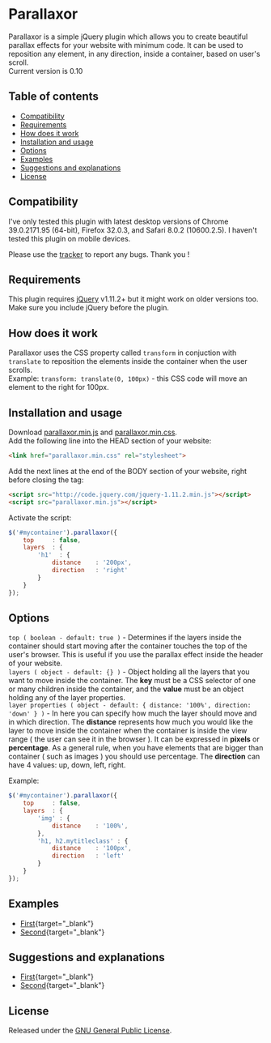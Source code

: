 Parallaxor
=============

Parallaxor is a simple jQuery plugin which allows you to create beautiful parallax effects for your website with minimum code. It can be used to reposition any element, in any direction, inside a container, based on user's scroll.  
Current version is 0.10

Table of contents
-------------
* [Compatibility](#compatibility)
* [Requirements](#requirements)
* [How does it work](#how-does-it-work)
* [Installation and usage](#installation-and-usage)
* [Options](#options)
* [Examples](#examples)
* [Suggestions and explanations](#suggestions-and-explanations)
* [License](#license)

Compatibility
-------------

I've only tested this plugin with latest desktop versions of Chrome 39.0.2171.95 (64-bit), Firefox 32.0.3, and Safari 8.0.2 (10600.2.5). I haven't tested this plugin on mobile devices.  
  
Please use the [tracker](https://github.com/alexandrubau/parallaxor/issues) to report any bugs. Thank you !

Requirements
-------------

This plugin requires [jQuery](http://jquery.com) v1.11.2+ but it might work on older versions too. Make sure you include jQuery before the plugin.

How does it work
-------------
Parallaxor uses the CSS property called `transform` in conjuction with `translate` to reposition the elements inside the container when the user scrolls.  
Example: `transform: translate(0, 100px)` - this CSS code will move an element to the right for 100px.

Installation and usage
-------------
Download [parallaxor.min.js](https://raw.githubusercontent.com/alexandrubau/parallaxor/master/jquery.parallaxor.min.js) and [parallaxor.min.css](https://raw.githubusercontent.com/alexandrubau/parallaxor/master/jquery.parallaxor.min.css).  
Add the following line into the HEAD section of your website:  
```html
<link href="parallaxor.min.css" rel="stylesheet">
```
Add the next lines at the end of the BODY section of your website, right before closing the tag:  
```html
<script src="http://code.jquery.com/jquery-1.11.2.min.js"></script>
<script src="parallaxor.min.js"></script>
```
Activate the script: 
```javascript
$('#mycontainer').parallaxor({
    top     : false,
    layers  : {
        'h1'  : {
            distance    : '200px',
            direction   : 'right'
        }
    }
});
```

Options
-------------
`top ( boolean - default: true )` - Determines if the layers inside the container should start moving after the container touches the top of the user's browser. This is useful if you use the parallax effect inside the header of your website.  
`layers ( object - default: {} )` - Object holding all the layers that you want to move inside the container. The **key** must be a CSS selector of one or many children inside the container, and the **value** must be an object holding any of the layer properties.  
`layer properties ( object - default: { distance: '100%', direction: 'down' } )` - In here you can specify how much the layer should move and in which direction. The **distance** represents how much you would like the layer to move inside the container when the container is inside the view range ( the user can see it in the browser ). It can be expressed in **pixels** or **percentage**. As a general rule, when you have elements that are bigger than container ( such as images ) you should use percentage. The **direction** can have 4 values: up, down, left, right.
  
Example:  
```javascript
$('#mycontainer').parallaxor({
    top     : false,
    layers  : {
        'img' : {
            distance    : '100%',
        },
        'h1, h2.mytitleclass' : {
            distance    : '100px',
            direction   : 'left'
        }
    }
});
```

Examples
-------------
* [First](http://alexandrubau.github.io/parallaxor/examples/first/index.html){target="_blank"}
* [Second](http://alexandrubau.github.io/parallaxor/examples/second/index.html){target="_blank"}

Suggestions and explanations
-------------
* [First](http://alexandrubau.github.io/parallaxor/examples/first/index.html){target="_blank"}
* [Second](http://alexandrubau.github.io/parallaxor/examples/second/index.html){target="_blank"}

License
-------------
Released under the [GNU General Public License]( http://www.gnu.org/copyleft/gpl.html ).
